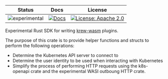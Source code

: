 Status | Docs | License
 ----------------------|------|---------
 ![experimental](https://img.shields.io/badge/status-experimental-orange) | [![Docs](https://img.shields.io/badge/docs-%20-blue)](https://flavio.github.io/krew-wasm-plugin-sdk-rust/krew_wasm_plugin_sdk) |  [![License: Apache 2.0](https://img.shields.io/badge/License-Apache2.0-brightgreen.svg)](https://opensource.org/licenses/Apache-2.0)

Experimental Rust SDK for writing [krew-wasm](https://github.com/flavio/krew-wasm) plugins.

The purpose of this crate is to provide helper functions and structs to perform the following operations:

* Determine the Kubernetes API server to connect to
* Determine the user identity to be used when interacting with Kubernetes
* Simplify the process of performing HTTP requests using the k8s-openapi crate and the experimental WASI outboung HTTP crate.

